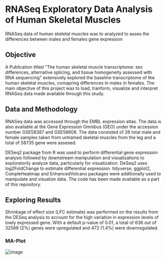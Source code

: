 # RNASeq Exploratory Data Analysis of Human Skeletal Muscles
RNASeq data of human skeletal muscles was to analyzed to asses the differences between males and females gene expression

## Objective
A Publication titled "The human skeletal muscle transcriptome: sex differences, alternative splicing, and tissue homogeneity assessed with RNA sequencing" extensively explored the baseline transcriptome of the human skeletal muscles, comapring differences in males in females. The main objective of this project was to load, tranform, visualize and interpret RNASeq data made available through this study. 

## Data and Methodology
RNASeq data was accessed through the EMBL expression atlas. The data is also available at the Gene Expression Omnibus (GEO) under the accession number GSE58387 and GSE58608. The data consisted of 26 total male and female samples taken from untrained skeletal muscles from the leg and a total of 58735 gene were assesed.

DESeq2 package from R was used to perform differential gene expression analysis followed by downstream manipulation and visualizations to exploratorily analyze data, particularly for visualization. DeSeq2 uses log2FoldChange to estimate differential expression. tidyverse, ggplot2, CompleHeatmap and EnhancedVolcano packages were additionally used to manipulate and visualize data. The code has been made available as a part of this repository.

## Exploring Results
Shrinkage of effect size (LFC estimate) was performed on the results from the DESeq analysis to account for the high variation in expression levels of lowly expressed gene. With a default p-value of 0.01, a total of 636 out of 32588 (2%) genes were upregulated and 472 (1.4%) were downregulated. 

### MA-Plot
![image](https://github.com/maitree-patel/RNASeq-Exploratory-Data-Analysis-of-Human-Skeletal-Muscles/assets/134908239/49c5f935-8819-4aca-94a1-7eba0de48930)
